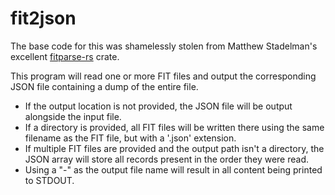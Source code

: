 # fit2json

The base code for this was shamelessly stolen from Matthew Stadelman's excellent [fitparse-rs](https://github.com/stadelmanma/fitparse-rs) crate.

This program will read one or more FIT files and output the corresponding JSON file containing a dump of the entire file.

- If the output location is not provided, the JSON file will be output alongside the input file.
- If a directory is provided, all FIT files will be written there using the same filename as the FIT file, but with a '.json' extension.
- If multiple FIT files are provided and the output path isn't a directory, the JSON array will store all records present in the order they were read.
- Using a "-" as the output file name will result in all content being printed to STDOUT.
